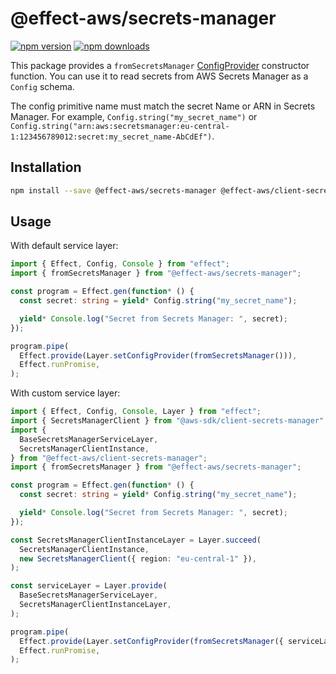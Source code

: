 # @effect-aws/secrets-manager

[![npm version](https://img.shields.io/npm/v/%40effect-aws%2Fsecrets-manager?color=brightgreen&label=npm%20package)](https://www.npmjs.com/package/@effect-aws/secrets-manager)
[![npm downloads](https://img.shields.io/npm/dm/%40effect-aws%2Fsecrets-manager)](https://www.npmjs.com/package/@effect-aws/secrets-manager)

This package provides a `fromSecretsManager` [ConfigProvider](https://effect.website/docs/guides/configuration) constructor function.
You can use it to read secrets from AWS Secrets Manager as a `Config` schema.

The config primitive name must match the secret Name or ARN in Secrets Manager.
For example, `Config.string("my_secret_name")` or `Config.string("arn:aws:secretsmanager:eu-central-1:123456789012:secret:my_secret_name-AbCdEf")`.

## Installation

```bash
npm install --save @effect-aws/secrets-manager @effect-aws/client-secrets-manager
```

## Usage

With default service layer:

```typescript
import { Effect, Config, Console } from "effect";
import { fromSecretsManager } from "@effect-aws/secrets-manager";

const program = Effect.gen(function* () {
  const secret: string = yield* Config.string("my_secret_name");

  yield* Console.log("Secret from Secrets Manager: ", secret);
});

program.pipe(
  Effect.provide(Layer.setConfigProvider(fromSecretsManager())),
  Effect.runPromise,
);
```

With custom service layer:

```typescript
import { Effect, Config, Console, Layer } from "effect";
import { SecretsManagerClient } from "@aws-sdk/client-secrets-manager";
import {
  BaseSecretsManagerServiceLayer,
  SecretsManagerClientInstance,
} from "@effect-aws/client-secrets-manager";
import { fromSecretsManager } from "@effect-aws/secrets-manager";

const program = Effect.gen(function* () {
  const secret: string = yield* Config.string("my_secret_name");

  yield* Console.log("Secret from Secrets Manager: ", secret);
});

const SecretsManagerClientInstanceLayer = Layer.succeed(
  SecretsManagerClientInstance,
  new SecretsManagerClient({ region: "eu-central-1" }),
);

const serviceLayer = Layer.provide(
  BaseSecretsManagerServiceLayer,
  SecretsManagerClientInstanceLayer,
);

program.pipe(
  Effect.provide(Layer.setConfigProvider(fromSecretsManager({ serviceLayer }))),
  Effect.runPromise,
);
```
